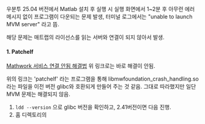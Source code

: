 우분투 25.04 버전에서 Matlab 설치 후 실행 시 실행 화면에서 1~2분 후 아무런 에러 메시지 없이 프로그램이 다운되는 문제 발생, 터미널 로그에서는 "unable to launch MVM server" 라고 뜸.

해당 문제는 매트랩의 라이선스를 읽는 서버와 연결이 되지 않아서 발생.

#### 1. Patchelf
[Mathwork 서비스 연결 안됨 해결법](https://www.reddit.com/r/matlab/comments/1k2vt4o/ubuntu_2504_startup_problems/)
위 링크로는 바로 해결이 안됨.

위의 링크는 'patchelf' 라는 프로그램을 통해 libmwfoundation_crash_handling.so 라는 파일을 이전 버전 glibc와 호환되게 만들어 주는 것 같음. 그대로 따라했지만 일단 MVM 문제는 해결되지 않음.

1. ``ldd --version`` 으로 glibc 버전을 확인하고, 2.41버전이면 다음 진행.
2. 홈 디렉토리의 